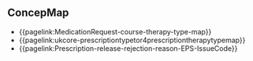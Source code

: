 ## ConcepMap

- {{pagelink:MedicationRequest-course-therapy-type-map}}
- {{pagelink:ukcore-prescriptiontypetor4prescriptiontherapytypemap}}
- {{pagelink:Prescription-release-rejection-reason-EPS-IssueCode}}
